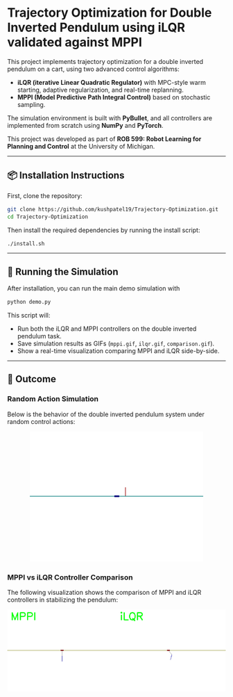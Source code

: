 # Trajectory Optimization for Double Inverted Pendulum using iLQR validated against MPPI

This project implements trajectory optimization for a double inverted pendulum on a cart, using two advanced control algorithms:

- **iLQR (iterative Linear Quadratic Regulator)** with MPC-style warm starting, adaptive regularization, and real-time replanning.
- **MPPI (Model Predictive Path Integral Control)** based on stochastic sampling.

The simulation environment is built with **PyBullet**, and all controllers are implemented from scratch using **NumPy** and **PyTorch**.

This project was developed as part of **ROB 599: Robot Learning for Planning and Control** at the University of Michigan.

---

## 📦 Installation Instructions

First, clone the repository:

```bash
git clone https://github.com/kushpatel19/Trajectory-Optimization.git
cd Trajectory-Optimization
```
Then install the required dependencies by running the install script:

```bash
./install.sh
```
---

## 🚀 Running the Simulation

After installation, you can run the main demo simulation with

```bash
python demo.py
```
This script will:

- Run both the iLQR and MPPI controllers on the double inverted pendulum task.
- Save simulation results as GIFs (`mppi.gif`, `ilqr.gif`, `comparison.gif`).
- Show a real-time visualization comparing MPPI and iLQR side-by-side.

---
## 🎯 Outcome

### Random Action Simulation

Below is the behavior of the double inverted pendulum system under random control actions:

<p align="center">
  <img src="assets/example.gif" width="400" alt="Random Action Simulation">
</p>

### MPPI vs iLQR Controller Comparison

The following visualization shows the comparison of MPPI and iLQR controllers in stabilizing the pendulum:

<p align="center">
  <img src="assets/final.gif" width="600" alt="MPPI vs iLQR Comparison">
</p>

